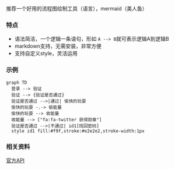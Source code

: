 推荐一个好用的流程图绘制工具（语言），mermaid（美人鱼）

### 特点
* 语法简洁，一个逻辑一条语句，形如 `A --> B`就可表示逻辑A到逻辑B
* markdown支持，无需安装，非常方便
* 支持自定义style，灵活运用

### 示例
```mermaid
graph TD
  登录 --> 验证
  验证 --> {验证是否通过}
  验证是否通过 -->|通过| 愉快的玩耍
  愉快的玩耍 -.-> 偷能量
  愉快的玩耍 --> 收能量
  收能量 --> ["fa:fa-twitter 获得勋章"]
  验证是否通过 -->|不通过| id1[找回密码]
  style id1 fill:#f9f,stroke:#e2e2e2,stroke-width:1px
```

### 相关资料
[官方API](https://mermaidjs.github.io/mermaidAPI.html)
